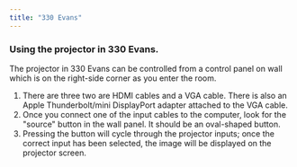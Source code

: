 ```yaml
---
title: "330 Evans"
---
```

### Using the projector in 330 Evans.

The projector in 330 Evans can be controlled from a control panel on
wall which is on the right-side corner as you enter the room.

1.  There are three two are HDMI cables and a VGA cable. There is also
    an Apple Thunderbolt/mini DisplayPort adapter attached to the VGA
    cable.
2.  Once you connect one of the input cables to the computer, look for
    the "source" button in the wall panel. It should be an oval-shaped
    button.
3.  Pressing the button will cycle through the projector inputs; once
    the correct input has been selected, the image will be displayed on
    the projector screen.

 
